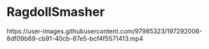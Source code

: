 # RagdollSmasher

<div style = "margin:auto">
https://user-images.githubusercontent.com/97985323/197292006-8df09b69-cb91-40cb-87e5-bcf4f5571413.mp4
</div>

